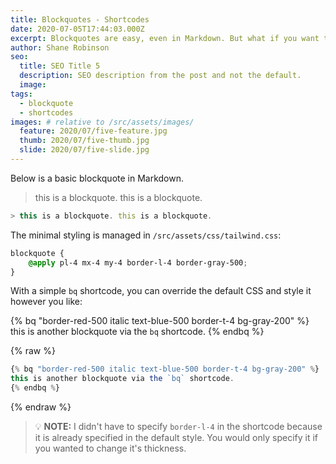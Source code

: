```yaml
---
title: Blockquotes - Shortcodes
date: 2020-07-05T17:44:03.000Z
excerpt: Blockquotes are easy, even in Markdown. But what if you want to style them?
author: Shane Robinson
seo: 
  title: SEO Title 5
  description: SEO description from the post and not the default.
  image: 
tags:
  - blockquote
  - shortcodes
images: # relative to /src/assets/images/
  feature: 2020/07/five-feature.jpg
  thumb: 2020/07/five-thumb.jpg
  slide: 2020/07/five-slide.jpg
---
```


Below is a basic blockquote in Markdown.

> this is a blockquote. this is a blockquote.

```js
> this is a blockquote. this is a blockquote.
```

The minimal styling is managed in `/src/assets/css/tailwind.css`:

```css
blockquote {
	@apply pl-4 mx-4 my-4 border-l-4 border-gray-500;
}
```

With a simple `bq` shortcode, you can override the default CSS and style it however you like:

{% bq "border-red-500 italic text-blue-500 border-t-4 bg-gray-200" %}
this is another blockquote via the `bq` shortcode.
{% endbq %}

{% raw %}

```js
{% bq "border-red-500 italic text-blue-500 border-t-4 bg-gray-200" %}
this is another blockquote via the `bq` shortcode.
{% endbq %}
```

{% endraw %}

> :bulb: **NOTE:** I didn't have to specify `border-l-4` in the shortcode because it is already specified in the default style. You would only specify it if you wanted to change it's thickness.
